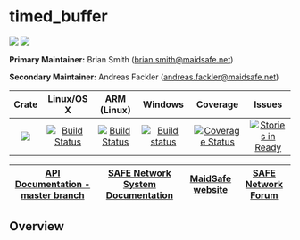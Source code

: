 # timed_buffer

[![](https://img.shields.io/badge/Project%20SAFE-Approved-green.svg)](http://maidsafe.net/applications) [![](https://img.shields.io/badge/License-GPL3-green.svg)](https://github.com/maidsafe/timed_buffer/blob/master/COPYING)

**Primary Maintainer:** Brian Smith (brian.smith@maidsafe.net)

**Secondary Maintainer:** Andreas Fackler (andreas.fackler@maidsafe.net)

|Crate|Linux/OS X|ARM (Linux)|Windows|Coverage|Issues|
|:---:|:--------:|:---------:|:-----:|:------:|:----:|
|[![](http://meritbadge.herokuapp.com/timed_buffer)](https://crates.io/crates/timed_buffer)|[![Build Status](https://travis-ci.org/maidsafe/timed_buffer.svg?branch=master)](https://travis-ci.org/maidsafe/timed_buffer)|[![Build Status](http://ci.maidsafe.net:8080/buildStatus/icon?job=timed_buffer_arm_status_badge)](http://ci.maidsafe.net:8080/job/timed_buffer_arm_status_badge/)|[![Build status](https://ci.appveyor.com/api/projects/status/f7x8p4y66lwua38t/branch/master?svg=true)](https://ci.appveyor.com/project/MaidSafe-QA/timed_buffer/branch/master)|[![Coverage Status](https://coveralls.io/repos/maidsafe/timed_buffer/badge.svg)](https://coveralls.io/r/maidsafe/timed_buffer)|[![Stories in Ready](https://badge.waffle.io/maidsafe/timed_buffer.png?label=ready&title=Ready)](https://waffle.io/maidsafe/timed_buffer)|


| [API Documentation - master branch](http://maidsafe.net/timed_buffer/master) | [SAFE Network System Documentation](http://systemdocs.maidsafe.net) | [MaidSafe website](http://maidsafe.net) | [SAFE Network Forum](https://forum.safenetwork.io) |
|:------:|:-------:|:-------:|:-------:|

## Overview


